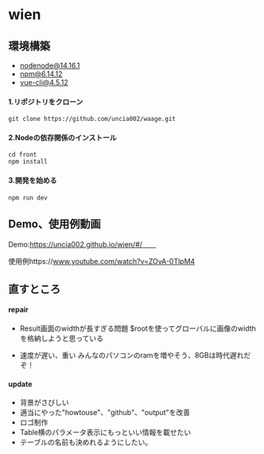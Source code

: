# wien

## 環境構築
- nodenode@14.16.1
- npm@6.14.12
- vue-cli@4.5.12

#### 1.リポジトリをクローン
```
git clone https://github.com/uncia002/waage.git
```
#### 2.Nodeの依存関係のインストール
```
cd front
npm install
```
#### 3.開発を始める
```
npm run dev
```

## Demo、使用例動画
Demo:https://uncia002.github.io/wien/#/　　

使用例https://www.youtube.com/watch?v=ZOvA-0TlpM4

## 直すところ
#### repair
- Result画面のwidthが長すぎる問題
$rootを使ってグローバルに画像のwidthを格納しようと思っている

- 速度が遅い、重い
みんなのパソコンのramを増やそう、8GBは時代遅れだぞ！

#### update
- 背景がさびしい
- 適当にやった"howtouse"、"github"、"output"を改善
- ロゴ制作
- Table横のパラメータ表示にもっといい情報を載せたい
- テーブルの名前も決めれるようにしたい。
